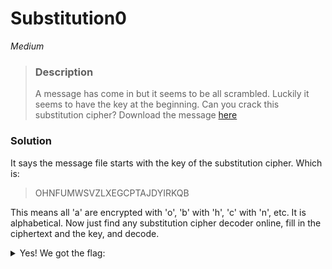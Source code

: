 
# Substitution0

*Medium*

>### Description
>A message has come in but it seems to be all scrambled. Luckily it seems to have the key at the beginning. Can you crack this substitution cipher?
>Download the message [here](https://artifacts.picoctf.net/c/153/message.txt)

### Solution

It says the message file starts with the key of the substitution cipher. Which is:

> OHNFUMWSVZLXEGCPTAJDYIRKQB

This means all 'a' are encrypted with 'o', 'b' with 'h', 'c' with 'n', etc. It is alphabetical. Now just find any substitution cipher decoder online, fill in the ciphertext and the key, and decode.

<details>
<summary>Yes! We got the flag:</summary> 
picoCTF{5UB5717U710N_3V0LU710N_03055505}
</details>
